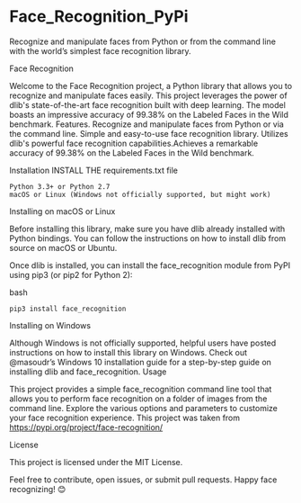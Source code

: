 # Face_Recognition_PyPi
 Recognize and manipulate faces from Python or from the command line with the world’s simplest face recognition library.


Face Recognition

Welcome to the Face Recognition project, a Python library that allows you to recognize and manipulate faces easily. This project leverages the power of dlib's state-of-the-art face recognition built with deep learning. The model boasts an impressive accuracy of 99.38% on the Labeled Faces in the Wild benchmark.
Features. Recognize and manipulate faces from Python or via the command line. Simple and easy-to-use face recognition library. Utilizes dlib's powerful face recognition capabilities.Achieves a remarkable accuracy of 99.38% on the Labeled Faces in the Wild benchmark.

Installation
INSTALL THE requirements.txt file


    Python 3.3+ or Python 2.7
    macOS or Linux (Windows not officially supported, but might work)

Installing on macOS or Linux

Before installing this library, make sure you have dlib already installed with Python bindings. You can follow the instructions on how to install dlib from source on macOS or Ubuntu.

Once dlib is installed, you can install the face_recognition module from PyPI using pip3 (or pip2 for Python 2):

bash

    pip3 install face_recognition

Installing on Windows

Although Windows is not officially supported, helpful users have posted instructions on how to install this library on Windows. Check out @masoudr’s Windows 10 installation guide for a step-by-step guide on installing dlib and face_recognition.
Usage

This project provides a simple face_recognition command line tool that allows you to perform face recognition on a folder of images from the command line. Explore the various options and parameters to customize your face recognition experience. 
This project was taken from https://pypi.org/project/face-recognition/ 

License

This project is licensed under the MIT License.

Feel free to contribute, open issues, or submit pull requests. Happy face recognizing! 😊

